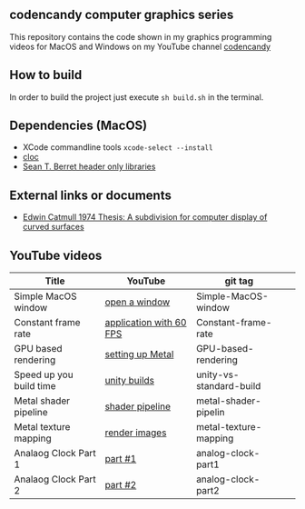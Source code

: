 ## codencandy computer graphics series

This repository contains the code shown in my graphics programming videos for MacOS and Windows on my YouTube channel [codencandy](https://www.youtube.com/@codencandy)

## How to build

In order to build the project just execute 
```sh build.sh``` in the terminal.

## Dependencies (MacOS)

- XCode commandline tools
```xcode-select --install```
- [cloc](https://formulae.brew.sh/formula/cloc)
- [Sean T. Berret header only libraries](https://github.com/nothings/stb)

## External links or documents

- [Edwin Catmull 1974 Thesis: A subdivision  for computer display of curved surfaces](https://ohiostate.pressbooks.pub/app/uploads/sites/45/2017/09/catmull_thesis.pdf)

## YouTube videos

|   Title    | YouTube       |  git tag     |       |
|  ---  |  ---  |  ---  |  ---  |
|   Simple MacOS window     |  [open a window](https://youtu.be/Q2Mfc369QtI)                   | Simple-MacOS-window      |       |
|   Constant frame rate     |  [application with 60 FPS](https://youtu.be/-3rmEsQ_3Wg)         | Constant-frame-rate      |       |
|   GPU based rendering     |  [setting up Metal](https://youtu.be/UrHKvAPFxOI)                | GPU-based-rendering      |       |
|   Speed up you build time |  [unity builds](https://youtu.be/49kQwhnBlHs)                    | unity-vs-standard-build  |       |
|   Metal shader pipeline   |  [shader pipeline](https://www.youtube.com/watch?v=9iE76DMMlvI)  | metal-shader-pipelin     |       |
|   Metal texture mapping   |  [render images](https://www.youtube.com/watch?v=dxJziwIALBk)    | metal-texture-mapping    |       |
|   Analaog Clock Part 1    |  [part #1](https://www.youtube.com/watch?v=dS3natV-HzQ)          | analog-clock-part1       |       |
|   Analaog Clock Part 2    |  [part #2](https://youtu.be/rscUEhVD3sQ)                         | analog-clock-part2       |       |

